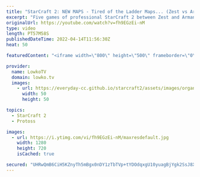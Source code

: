 ```yaml
---
title: "StarCraft 2: NEW MAPS - Tired of the Ladder Maps... (Zest vs Armani)"
excerpt: "Five games of professional StarCraft 2 between Zest and Armani. In this series we don't see them play on the standard ladder maps, but instead they play on Nautilus II, Roughneck and Golden Wall. Nautilus II and Roughneck are currently being played in the GSL Code S tournament. Golden Wall is one of"
originalUrl: https://youtube.com/watch?v=fh9EGzEi-nM
type: video
length: PT57M58S
publishedDateTime: 2022-04-14T11:56:30Z
heat: 50

featuredContent: "<iframe width=\"800\" height=\"500\" frameborder=\"0\" src=\"https://www.youtube.com/embed/fh9EGzEi-nM\" allow=\"accelerometer; autoplay; encrypted-media; gyroscope; picture-in-picture\" allowfullscreen></iframe>"

provider:
  name: LowkoTV
  domain: lowko.tv
  images:
    - url: https://everyday-cc.github.io/starcraft2/assets/images/organizations/lowko.tv-50x50.jpg
      width: 50
      height: 50

topics:
  - StarCraft 2
  - Protoss

images:
  - url: https://i.ytimg.com/vi/fh9EGzEi-nM/maxresdefault.jpg
    width: 1280
    height: 720
    isCached: true

secured: "UHRwQmB6CiH5KZnyTh5mBgx0nDY1zTbTVp+tYDOdqxgU10yuagBjYgk2SsJ8XWVhAfsgBS01njvr4sl21H9QQYMJq6KeeRh9tf7isAmDjgz0N8lsV4z9ihLqybaCJwWluAX9W/M1q8rTiKph3XqSceCT/FW2jl2qphnX+vmEtoqjMDUHGF24DXkBNreR1otz8z7HKOFHlEe2WRZ01blkkE1hdFpLLMyIgN585FNMYt4F7+2TyyWlTz4itvvUL+tG07oFuK8kLbqd2dv+5ugNgZmvWlvhHzFCJkys0DM/1OXXmhoDpignfZaDOXXSloHFvtqL6q2fkxZbSvQKjVHa9XMHftdYfBUfP/m+S/8ZHuYsbxqQUgXYBpdFzNp76P6nPf/IRYuCx9D6+7eeWbFpk6/SfXM9alnBsvcXK9kQoEw=;EU6wVdvejlbyv7zAdE3dzA=="
---
```


